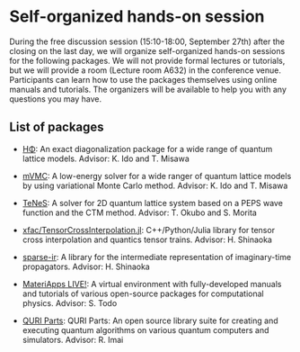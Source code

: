 # Self-organized hands-on session

During the free discussion session (15:10-18:00, September 27th) after the closing on the last day, we will organize self-organized hands-on sessions for the following packages.
We will not provide formal lectures or tutorials, but we will provide a room (Lecture room A632) in the conference venue.
Participants can learn how to use the packages themselves using online manuals and tutorials. The organizers will be available to help you with any questions you may have.

## List of packages
* [HΦ](https://ma.issp.u-tokyo.ac.jp/en/app/367): An exact diagonalization package for a wide range of quantum lattice models. Advisor: K. Ido and T. Misawa

* [mVMC](https://ma.issp.u-tokyo.ac.jp/en/app/518): A low-energy solver for a wide ranger of quantum lattice models by using variational Monte Carlo method. Advisor: K. Ido and T. Misawa

* [TeNeS](https://github.com/issp-center-dev/TeNeS): A solver for 2D quantum lattice system based on a PEPS wave function and the CTM method. Advisor: T. Okubo and S. Morita

* [xfac/TensorCrossInterpolation.jl](https://tensor4all.org): C++/Python/Julia library for tensor cross interpolation and quantics tensor trains. Advisor: H. Shinaoka

* [sparse-ir](https://spm-lab.github.io/sparse-ir-tutorial/): A library for the intermediate representation of imaginary-time propagators. Advisor: H. Shinaoka
  
* [MateriApps LIVE!](https://cmsi.github.io/MateriAppsLive/): A virtual environment with fully-developed manuals and tutorials of various open-source packages for computational physics. Advisor: S. Todo

* [QURI Parts](https://quri-parts.qunasys.com/): QURI Parts: An open source library suite for creating and executing quantum algorithms on various quantum computers and simulators. Advisor: R. Imai

